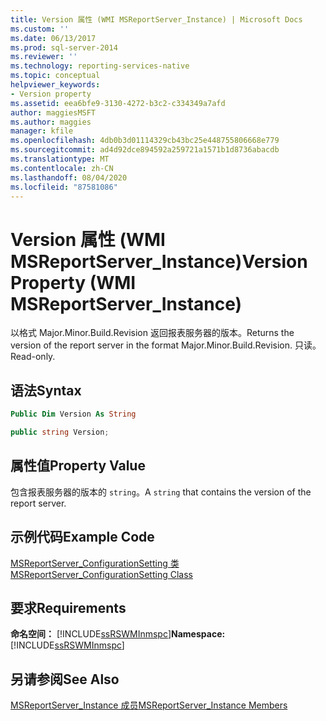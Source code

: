 ```yaml
---
title: Version 属性 (WMI MSReportServer_Instance) | Microsoft Docs
ms.custom: ''
ms.date: 06/13/2017
ms.prod: sql-server-2014
ms.reviewer: ''
ms.technology: reporting-services-native
ms.topic: conceptual
helpviewer_keywords:
- Version property
ms.assetid: eea6bfe9-3130-4272-b3c2-c334349a7afd
author: maggiesMSFT
ms.author: maggies
manager: kfile
ms.openlocfilehash: 4db0b3d01114329cb43bc25e448755806668e779
ms.sourcegitcommit: ad4d92dce894592a259721a1571b1d8736abacdb
ms.translationtype: MT
ms.contentlocale: zh-CN
ms.lasthandoff: 08/04/2020
ms.locfileid: "87581086"
---
```

# <a name="version-property-wmi-msreportserver_instance"></a><span data-ttu-id="802fc-102">Version 属性 (WMI MSReportServer_Instance)</span><span class="sxs-lookup"><span data-stu-id="802fc-102">Version Property (WMI MSReportServer_Instance)</span></span>
  <span data-ttu-id="802fc-103">以格式 Major.Minor.Build.Revision 返回报表服务器的版本。</span><span class="sxs-lookup"><span data-stu-id="802fc-103">Returns the version of the report server in the format Major.Minor.Build.Revision.</span></span> <span data-ttu-id="802fc-104">只读。</span><span class="sxs-lookup"><span data-stu-id="802fc-104">Read-only.</span></span>  
  
## <a name="syntax"></a><span data-ttu-id="802fc-105">语法</span><span class="sxs-lookup"><span data-stu-id="802fc-105">Syntax</span></span>  
  
```vb  
Public Dim Version As String  
```  
  
```csharp  
public string Version;  
```  
  
## <a name="property-value"></a><span data-ttu-id="802fc-106">属性值</span><span class="sxs-lookup"><span data-stu-id="802fc-106">Property Value</span></span>  
 <span data-ttu-id="802fc-107">包含报表服务器的版本的 `string`。</span><span class="sxs-lookup"><span data-stu-id="802fc-107">A `string` that contains the version of the report server.</span></span>  
  
## <a name="example-code"></a><span data-ttu-id="802fc-108">示例代码</span><span class="sxs-lookup"><span data-stu-id="802fc-108">Example Code</span></span>  
 [<span data-ttu-id="802fc-109">MSReportServer_ConfigurationSetting 类</span><span class="sxs-lookup"><span data-stu-id="802fc-109">MSReportServer_ConfigurationSetting Class</span></span>](msreportserver-configurationsetting-class.md)  
  
## <a name="requirements"></a><span data-ttu-id="802fc-110">要求</span><span class="sxs-lookup"><span data-stu-id="802fc-110">Requirements</span></span>  
 <span data-ttu-id="802fc-111">**命名空间：** [!INCLUDE[ssRSWMInmspc](../../includes/ssrswminmspc-md.md)]</span><span class="sxs-lookup"><span data-stu-id="802fc-111">**Namespace:** [!INCLUDE[ssRSWMInmspc](../../includes/ssrswminmspc-md.md)]</span></span>  
  
## <a name="see-also"></a><span data-ttu-id="802fc-112">另请参阅</span><span class="sxs-lookup"><span data-stu-id="802fc-112">See Also</span></span>  
 [<span data-ttu-id="802fc-113">MSReportServer_Instance 成员</span><span class="sxs-lookup"><span data-stu-id="802fc-113">MSReportServer_Instance Members</span></span>](msreportserver-instance-members.md)  
  
  
